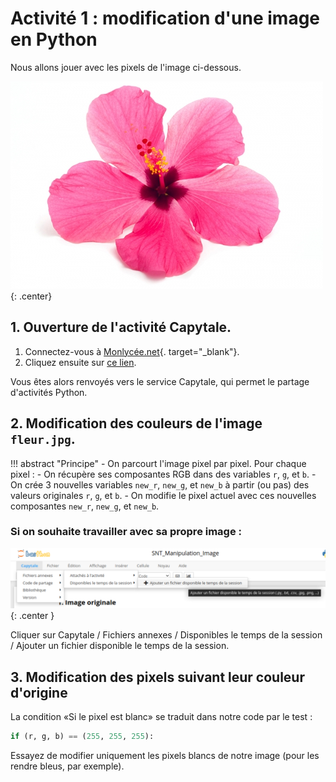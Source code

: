# Activité 1 : modification d'une image en Python


Nous allons jouer avec les pixels de l'image ci-dessous.

![](data/fleur.jpg){: .center}

## 1. Ouverture de l'activité Capytale.

1. Connectez-vous à [Monlycée.net](https://ent.iledefrance.fr/auth/login?callback=https%3A%2F%2Fent.iledefrance.fr%2F#/){. target="_blank"}.
2. Cliquez ensuite sur [ce lien](https://capytale2.ac-paris.fr/web/c/77f9-2180060). 


Vous êtes alors renvoyés vers le service Capytale, qui permet le partage d'activités Python.

## 2. Modification des couleurs de l'image ```fleur.jpg```.

!!! abstract "Principe"
    - On parcourt l'image pixel par pixel. Pour chaque pixel :
    - On récupère ses composantes RGB dans des variables ```r```, ```g```, et ```b```.
    - On crée 3 nouvelles variables   ```new_r```, ```new_g```, et ```new_b``` à partir (ou pas) des valeurs originales ```r```, ```g```, et ```b```.
    - On modifie le pixel actuel avec ces nouvelles composantes ```new_r```, ```new_g```, et ```new_b```.


### Si on souhaite travailler avec sa propre image :


![image](data/methode.png){: .center }


Cliquer sur Capytale / Fichiers annexes / Disponibles le temps de la session / Ajouter un fichier disponible le temps de la session.

## 3. Modification des pixels suivant leur couleur d'origine

La condition «Si le pixel est blanc» se traduit dans notre code par le test :
```python
if (r, g, b) == (255, 255, 255):
```

Essayez de modifier uniquement les pixels blancs de notre image (pour les rendre bleus, par exemple).